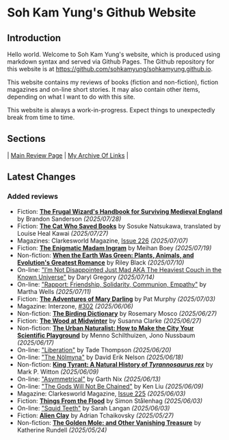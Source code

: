 # Soh Kam Yung's Github Website

## Introduction

Hello world. Welcome to Soh Kam Yung's website, which is produced using markdown syntax and served via Github Pages. The Github repository for this website is at <https://github.com/sohkamyung/sohkamyung.github.io>.

This website contains my reviews of books (fiction and non-fiction), fiction magazines and on-line short stories. It may also contain other items, depending on what I want to do with this site.

This website is always a work-in-progress. Expect things to unexpectedly break from time to time.

## Sections

| [Main Review Page](reviews/README.md) | [My Archive Of Links](links/README.md) |

## Latest Changes

### Added reviews

- Fiction: [**The Frugal Wizard's Handbook for Surviving Medieval England**](reviews/fiction/2025/20250728-FrugalWizardHandbook.md) by Brandon Sanderson *(2025/07/28)*
- Fiction: [**The Cat Who Saved Books**](reviews/fiction/2025/20250727-CatSavedBooks.md) by Sosuke Natsukawa, translated by Louise Heal Kawai *(2025/07/27)*
- Magazines: Clarkesworld Magazine, [Issue 226](reviews/magazines/Clarkesworld/20250707-ClarkesWorld226.md) *(2025/07/07)*
- Fiction: [**The Enigmatic Madam Ingram**](reviews/fiction/2025/20250719-EnigmaticMadamIngram.md) by Meihan Boey *(2025/07/19)*
- Non-fiction: [**When the Earth Was Green: Plants, Animals, and Evolution's Greatest Romance**](reviews/nonfiction/2025/20250710-WhenEarthWasGreen.md) by Riley Black *(2025/07/10)*
- On-line: ["I’m Not Disappointed Just Mad AKA The Heaviest Couch in the Known Universe"](reviews/online/2025/20250714-DisappointedJustMad.md) by Daryl Gregory *(2025/07/14)*
- On-line: ["Rapport: Friendship, Solidarity, Communion, Empathy"](reviews/online/2025/20250711-Rapport.md) by Martha Wells *(2025/07/11)*
- Fiction: [**The Adventures of Mary Darling**](reviews/fiction/2025/20250703-AdventuresMaryDarling.md) by Pat Murphy *(2025/07/03)*
- Magazine: Interzone, [#302](reviews/magazines/Interzone/20250606-Interzone302.md) *(2025/06/06)*
- Non-fiction: [**The Birding Dictionary**](reviews/nonfiction/2025/20250627-BirdingDictionary.md) by Rosemary Mosco *(2025/06/27)*
- Fiction: [**The Wood at Midwinter**](reviews/fiction/2025/20250627-WoodMidwinter.md) by Susanna Clarke *(2025/06/27)*
- Non-fiction: [**The Urban Naturalist: How to Make the City Your Scientific Playground**](reviews/nonfiction/2025/20250617-UrbanNaturalist.md) by Menno Schilthuizen, Jono Nussbaum *(2025/06/17)*
- On-line: ["Liberation"](reviews/2025/20250620-Liberation.md) by Tade Thompson *(2025/06/20)*
- On-line: ["The Nölmyna"](reviews/online/2025/20250618-Nolmyna.md) by David Erik Nelson *(2025/06/18)*
- Non-fiction: [**King Tyrant: A Natural History of *Tyrannosaurus rex***](reviews/nonfiction/2025/20250609-KingTyrant.md) by Mark P. Witton *(2025/06/09)*
- On-line: ["Asymmetrical"](reviews/online/2025/20250613-Asymmetrical.md) by Garth Nix *(2025/06/13)*
- On-line: ["The Gods Will Not Be Chained"](reviews/online/2025/20250609-GodsNotBeChained.md) by Ken Liu *(2025/06/09)*
- Magazine: Clarkesworld Magazine, [Issue 225](reviews/magazines/Clarkesworld/20250603-Clarkesworld225.md) *(2025/06/03)*
- Fiction: [**Things From the Flood**](reviews/fiction/2025/20250603-ThingsFlood.md) by Simon Stålenhag *(2025/06/03)*
- On-line: ["Squid Teeth"](reviews/online/2025/20250603-SquidTeeth.md) by Sarah Langan *(2025/06/03)*
- Fiction: [**Alien Clay**](reviews/fiction/2025/20250527-AlienClay.md) by Adrian Tchaikovsky *(2025/05/27)*
- Non-fiction: [**The Golden Mole: and Other Vanishing Treasure**](reviews/nonfiction/2025/20250524-GoldenMole.md) by Katherine Rundell *(2025/05/24)*
